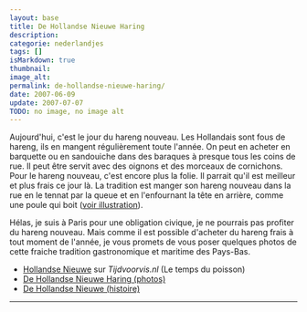 ```yaml
---
layout: base
title: De Hollandse Nieuwe Haring
description: 
categorie: nederlandjes
tags: []
isMarkdown: true
thumbnail: 
image_alt: 
permalink: de-hollandse-nieuwe-haring/
date: 2007-06-09
update: 2007-07-07
TODO: no image, no image alt
---
```




Aujourd'hui, c'est le jour du hareng nouveau. Les Hollandais sont fous de hareng, ils en mangent régulièrement toute l'année. On peut en acheter en barquette ou en sandouiche dans des baraques à presque tous les coins de rue. Il peut être servit avec des oignons et des morceaux de cornichons. Pour le hareng nouveau, c'est encore plus la folie. Il parrait qu'il est meilleur et plus frais ce jour là. La tradition est manger son hareng nouveau dans la rue en le tennat par la queue et en l'enfournant la tête en arrière, comme une poule qui boit ([voir illustration](http://www.schmidtzeevis.nl/html/haring.html)).

Hélas, je suis à Paris pour une obligation civique, je ne pourrais pas profiter du hareng nouveau. Mais comme il est possible d'acheter du hareng frais à tout moment de l'année, je vous promets de vous poser quelques photos de cette fraiche tradition gastronomique et maritime des Pays-Bas.

* [Hollandse Nieuwe](http://www.tijdvoorvis.nl/haring/hollandse_nieuwe.asp) sur *Tijdvoorvis.nl* (Le temps du poisson)
* [De Hollandse Nieuwe Haring (photos)](/hollandse-nieuwe-haring-photos)
* [De Hollandse Nieuwe (histoire)](/de-hollandse-nieuwe-histoire)
---